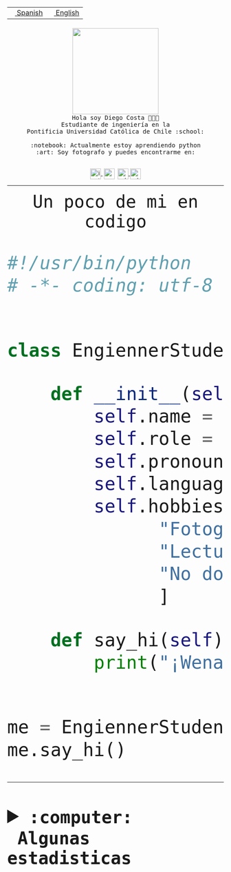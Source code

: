 <table border="0"  align="right">
 <tr><td><a href="README.md"><img src="https://upload.wikimedia.org/wikipedia/commons/thumb/8/89/Bandera_de_Espa%C3%B1a.svg/1200px-Bandera_de_Espa%C3%B1a.svg.png" height="10"> Spanish</a></td>
 <td><a href="README.en.md"><img src="https://upload.wikimedia.org/wikipedia/commons/a/a4/Flag_of_the_United_States.svg" height="10"> English</a></td></tr>
</table><br><br><br>


<p align="center">
  <img src="https://github.com/diegocostares/diegocostares/blob/main/Images/aaa2.gif?raw=true" height="200px" weight="200px">
  <br><samp>
    Hola soy Diego Costa 👨🏻‍💻<br>
    Estudiante de ingeniería en la <br>
    Pontificia Universidad Católica de Chile :school:<br>
  <br>
    :notebook: Actualmente estoy aprendiendo python <br>
    :art: Soy fotografo y puedes encontrarme en: <br>
  <br></samp>
  
</p>

<p align="center">
   <a href="https://instagram.com/diegocosta_no" target="blank">
    <img 
    align="center" src="https://cdn.jsdelivr.net/npm/simple-icons@3.0.1/icons/instagram.svg" alt="instagram" height="25px" width="25px" />
  </a>
  <a style="border: 3px solid; color: white;"href="https://t.me/diegocosta_no" target="blank">
  <img
  align="center" alt="Telegram" width="25px" src="https://icons-for-free.com/iconfiles/png/512/Telegram-1324888767380505522.png" />
</a>
<a href="https://api.whatsapp.com/send?phone=56971897835&text=Hola!" target="blank">
  <img
  align="center" alt="wtsp" width="25px" src="https://img.icons8.com/pastel-glyph/2x/whatsapp--v2.png" />
</a>
<a href="https://www.linkedin.com/in/diego-costa-786249213/" target="blank">
  <img
  align="center" alt="wtsp" width="25px" src="https://img.icons8.com/metro/452/linkedin.png" />
</a>

  </a>
</p>

---


<p align="center"><font size="25"><samp>Un poco de mi en codigo</samp></front></p>


```python
#!/usr/bin/python
# -*- coding: utf-8 -*-


class EngiennerStudent:

    def __init__(self):
        self.name = "Diego Costa"
        self.role = "Estudiante"
        self.pronouns = "he/him"
        self.language_spoken = ["es_CL", "en_US"]
        self.hobbies = [
              "Fotografia",
              "Lectura",
              "No dormir",
              ]

    def say_hi(self):
        print("¡Wena mundo!")


me = EngiennerStudent()
me.say_hi()
```
---
<details>
  <summary><b><samp>:computer: &nbsp;Algunas estadisticas</samp></b></summary>
  <br/></p>

<!--START_SECTION:waka-->
![Code Time](http://img.shields.io/badge/Code%20Time-794%20hrs%2024%20mins-blue)

**Soy nocturno 🦉** 

```text
🌞 Mañana                 9 commits           ░░░░░░░░░░░░░░░░░░░░░░░░░   00.41 % 
🌆 Día                    687 commits         ████████░░░░░░░░░░░░░░░░░   30.92 % 
🌃 Tarde                  953 commits         ███████████░░░░░░░░░░░░░░   42.89 % 
🌙 Noche                  573 commits         ██████░░░░░░░░░░░░░░░░░░░   25.79 % 
```
📅 **Soy más productivo los Martes** 

```text
Lunes                    343 commits         ████░░░░░░░░░░░░░░░░░░░░░   15.44 % 
Martes                   450 commits         █████░░░░░░░░░░░░░░░░░░░░   20.25 % 
Miércoles                301 commits         ███░░░░░░░░░░░░░░░░░░░░░░   13.55 % 
Jueves                   279 commits         ███░░░░░░░░░░░░░░░░░░░░░░   12.56 % 
Viernes                  366 commits         ████░░░░░░░░░░░░░░░░░░░░░   16.47 % 
Sábado                   204 commits         ██░░░░░░░░░░░░░░░░░░░░░░░   09.18 % 
Domingo                  279 commits         ███░░░░░░░░░░░░░░░░░░░░░░   12.56 % 
```


📊 **Esta semana me dediqué a** 

```text
🐱‍💻 Proyectos: 
proyecto-grupo-07-main   1 hr 54 mins        ██████████░░░░░░░░░░░░░░░   40.92 % 
Arqui-31                 1 hr 28 mins        ████████░░░░░░░░░░░░░░░░░   31.80 % 
2023-1-S4-Grupo2-Backend 46 mins             ████░░░░░░░░░░░░░░░░░░░░░   16.79 % 
latex-templates          22 mins             ██░░░░░░░░░░░░░░░░░░░░░░░   08.18 % 
TempLex                  2 mins              ░░░░░░░░░░░░░░░░░░░░░░░░░   01.06 % 
```


 Last Updated on 16/04/2023 20:19:00 UTC
<!--END_SECTION:waka-->
  
  

<p align="center"> <img src="https://github-readme-stats.vercel.app/api?username=diegocostares&show_icons=true&theme=ayu-mirage" alt="abhisheknaiidu" /></p>
 
</details>
